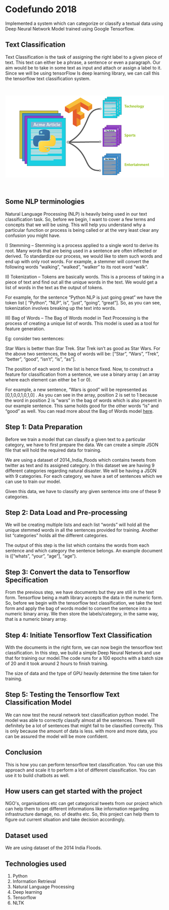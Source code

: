 # Codefundo 2018
  
 Implemented a system which can categorize or classify a textual data using Deep Neural Network Model trained using Google Tensorflow.  
 
## Text Classification

Text Classification is the task of assigning the right label to a given piece of text. This text can either be a phrase, a sentence or even a paragraph. Our aim would be to take in some text as input and attach or assign a label to it. Since we will be using tensorFlow Is deep learning library, we can call this the tensorflow text classification system. 

<br>

<p align="center">
 <img src = "txt-classifier2.png">
</p> 

<br>

## Some NLP terminologies

Natural Language Processing (NLP) is heavily being used in our text classification task. So, before we begin, I want to cover a few terms and concepts that we will be using. This will help you understand why a particular function or process is being called or at the very least clear any confusion you might have.

I) Stemming – Stemming is a process applied to a single word to derive its root. Many words that are being used in a sentence are often inflected or derived. To standardize our process, we would like to stem such words and end up with only root words. For example, a stemmer will convert the following words “walking”, “walked”, “walker” to its root word “walk“.

II) Tokenization – Tokens are basically words. This is a process of taking in a piece of text and find out all the unique words in the text. We would get a list of words in the text as the output of tokens.

For example, for the sentence “Python NLP is just going great” we have the token list [ “Python”, “NLP”, ïs”, “just”, “going”, “great”]. So, as you can see, tokenization involves breaking up the text into words.

III) Bag of Words – The Bag of Words model in Text Processing is the process of creating a unique list of words. This model is used as a tool for feature generation.

Eg: consider two sentences:

Star Wars is better than Star Trek.
Star Trek isn’t as good as Star Wars.
For the above two sentences, the bag of words will be: [“Star”, “Wars”, “Trek”, “better”, “good”, “isn’t”, “is”, “as”].

The position of each word in the list is hence fixed. Now, to construct a feature for classification from a sentence, we use a binary array ( an array where each element can either be 1 or 0).

For example, a new sentence, “Wars is good” will be represented as [0,1,0,0,1,0,1,0] . As you can see in the array, position 2 is set to 1 because the word in position 2 is “wars” in the bag of words which is also present in our example sentence. This same holds good for the other words “is” and “good” as well. You can read more about the Bag of Words model [here](https://ongspxm.gitlab.io/blog/2014/12/bag-of-words-natural-language-processing/).

## Step 1: Data Preparation

Before we train a model that can classify a given text to a particular category, we have to first prepare the data. We can create a simple JSON file that will hold the required data for training.

 We are using a dataset of 2014_India_floods which contains tweets from twitter as text and its assigned category. In this dataset we are having 9 different categories regarding natural disaster. We will be having a JSON with 9 categories. For each category, we have a set of sentences which we can use to train our model.

Given this data, we have to classify any given sentence into one of these 9 categories.

## Step 2: Data Load and Pre-processing

We will be creating multiple lists and each list “words” will hold all the unique stemmed words in all the sentences provided for training. Another list “categories” holds all the different categories.

The output of this step is the list which contains the words from each sentence and which category the sentence belongs. An example document is ([“whats”, “your”, “age”], “age”).

## Step 3: Convert the data to Tensorflow Specification

From the previous step, we have documents but they are still in the text form. Tensorflow being a math library accepts the data in the numeric form. So, before we begin with the tensorflow text classification, we take the text form and apply the bag of words model to convert the sentence into a numeric binary array. We then store the labels/category, in the same way, that is a numeric binary array.

## Step 4: Initiate Tensorflow Text Classification

With the documents in the right form, we can now begin the tensorflow text classification. In this step, we build a simple Deep Neural Network and use that for training our model.The code runs for a 100 epochs with a batch size of 20 and it took around 2 hours to finish training.

The size of data and the type of GPU heavily determine the time taken for training.

## Step 5: Testing the Tensorflow Text Classification Model

We can now test the neural network text classification python model. The model was able to correctly classify almost all the sentences. There will definitely be a lot of sentences that might fail to be classified correctly. This is only because the amount of data is less. with more and more data, you can be assured the model will be more confident.

## Conclusion

This is how you can perform tensorflow text classification. You can use this approach and scale it to perform a lot of different classification. You can use it to build chatbots as well.

## How users can get started with the project

NGO's, organisations etc can get categorical tweets from our project which can help them to get different informations like information regarding infrastructure damage, no. of deaths etc. So, this project can help them to figure out current situation and take decision accordingly.

## Dataset used

We are using dataset of the 2014 India Floods.

## Technologies used
1. Python
2. Information Retrieval
3. Natural Language Processing
4. Deep learning
5. Tensorflow
6. NLTK

